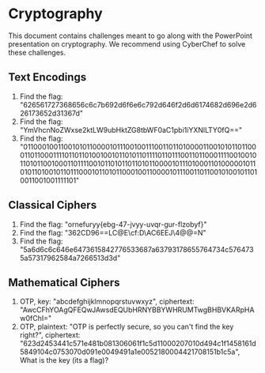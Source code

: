 # Cryptography
This document contains challenges meant to go along with the PowerPoint presentation on cryptography. We recommend using CyberChef to solve these challenges.

## Text Encodings
1. Find the flag: "626561727368656c6c7b692d6f6e6c792d646f2d6d6174682d696e2d626173652d31367d"
2. Find the flag: "YmVhcnNoZWxse2ktLW9ubHktZG8tbWF0aC1pbi1iYXNlLTY0fQ=="
3. Find the flag: "0110001001100101011000010111001001110011011010000110010101101100011011000111101101101001001011010110111101101110011011000111100100101101011001000110111100101101011011010110000101110100011010000010110101101001011011100010110101100010011000010111001101100101001011010011001001111101"

## Classical Ciphers
1. Find the flag: "ornefuryy{ebg-47-jvyy-uvqr-gur-flzobyf}"
2. Find the flag: "362CD96==LC@E\cf\:D\AC6EEJ\4@@=N"
3. Find the flag: "5a6d6c6c646e6473615842776533687a63793178655764734c5764735a57317962584a7266513d3d"

## Mathematical Ciphers
1. OTP, key: "abcdefghijklmnopqrstuvwxyz", ciphertext: "AwcCFhYOAgQFEQwJAwsdEQUbHRNYBBYWHRUMTwgBHBVKARpHAw0fChI="
2. OTP, plaintext: "OTP is perfectly secure, so you can't find the key right?", ciphertext: "623d2453441c571e481b081306061f1c5d11000207010d494c1f1458161d5849104c0753070d091e0049491a1e0052180004421708151b1c5a", What is the key (its a flag)?
